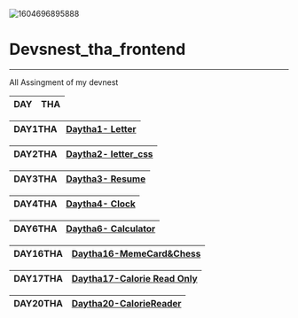 ![1604696895888](https://user-images.githubusercontent.com/57589135/132755653-dab1fcb9-b508-4e53-8dcf-f48dbff6f47e.jpg)

# Devsnest_tha_frontend
***
All Assingment of my devnest 


|    DAY    |   THA    |
|--------|---------|

|DAY1THA |[Daytha1- Letter](https://sksinghl498.github.io/Devnest_tha_frontend/DAY1THA/index.html)|
|-----|-----|

|DAY2THA |[Daytha2- letter_css](https://sksinghl498.github.io/Devnest_tha_frontend/DAY2THA/index.html)
|-----|-----|

|DAY3THA |[Daytha3- Resume](https://sksinghl498.github.io/Devnest_tha_frontend/DAY3THA/index.html)
|-----|-----|

|DAY4THA |[Daytha4- Clock](https://sksinghl498.github.io/Devnest_tha_frontend/DAY4THA/index.html)
|-----|-----|


|DAY6THA |[Daytha6- Calculator](https://sksinghl498.github.io/Devnest_tha_frontend/DAY6THA_CALCULATOR/index.html)
|-----|-----|


|DAY16THA | [Daytha16-MemeCard&Chess](https://festive-thompson-a81d26.netlify.app/)
|-----|-----|

|DAY17THA | [Daytha17-Calorie Read Only](https://tender-brahmagupta-943e39.netlify.app/)
|-----|-----|

|DAY20THA | [Daytha20-CalorieReader](https://gallant-liskov-903995.netlify.app)
|-----|-----|
